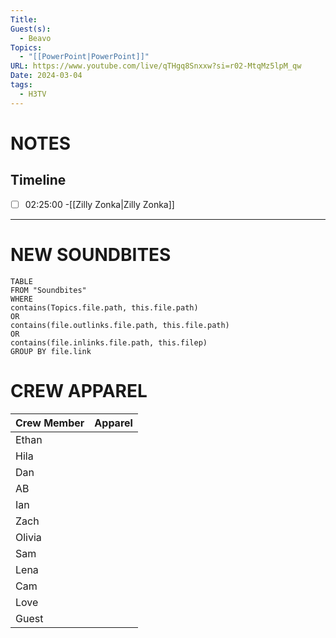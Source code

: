 ```yaml
---
Title: 
Guest(s):
  - Beavo
Topics:
  - "[[PowerPoint|PowerPoint]]"
URL: https://www.youtube.com/live/qTHgq8Snxxw?si=r02-MtqMz5lpM_qw
Date: 2024-03-04
tags:
  - H3TV
---
```

# NOTES

## Timeline
- [ ] 02:25:00 -[[Zilly Zonka|Zilly Zonka]]


___
# NEW SOUNDBITES
``` dataview
TABLE
FROM "Soundbites"
WHERE 
contains(Topics.file.path, this.file.path) 
OR 
contains(file.outlinks.file.path, this.file.path)
OR
contains(file.inlinks.file.path, this.filep)
GROUP BY file.link
```

# CREW APPAREL

| Crew Member | Apparel |
| ----------- | ------- |
| Ethan       |         |
| Hila        |         |
| Dan         |         |
| AB          |         |
| Ian         |         |
| Zach        |         |
| Olivia      |         |
| Sam         |         |
| Lena        |         |
| Cam         |         |
| Love        |         |
| Guest       |         |